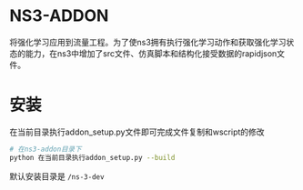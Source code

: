 NS3-ADDON
============  

将强化学习应用到流量工程。为了使ns3拥有执行强化学习动作和获取强化学习状态的能力，在ns3中增加了src文件、仿真脚本和结构化接受数据的rapidjson文件。

安装
============

在当前目录执行addon_setup.py文件即可完成文件复制和wscript的修改

```bash
# 在ns3-addon目录下
python 在当前目录执行addon_setup.py --build 
```

默认安装目录是 `/ns-3-dev`